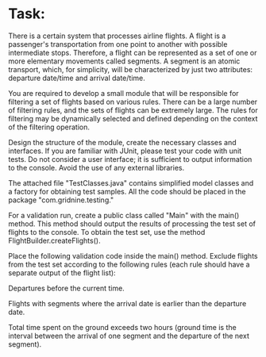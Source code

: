 # Task:

There is a certain system that processes airline flights. A flight is a passenger's transportation from one point to another with possible intermediate stops. Therefore, a flight can be represented as a set of one or more elementary movements called segments. A segment is an atomic transport, which, for simplicity, will be characterized by just two attributes: departure date/time and arrival date/time.

You are required to develop a small module that will be responsible for filtering a set of flights based on various rules. There can be a large number of filtering rules, and the sets of flights can be extremely large. The rules for filtering may be dynamically selected and defined depending on the context of the filtering operation.

Design the structure of the module, create the necessary classes and interfaces. If you are familiar with JUnit, please test your code with unit tests. Do not consider a user interface; it is sufficient to output information to the console. Avoid the use of any external libraries.

The attached file "TestClasses.java" contains simplified model classes and a factory for obtaining test samples. All the code should be placed in the package "com.gridnine.testing."

For a validation run, create a public class called "Main" with the main() method. This method should output the results of processing the test set of flights to the console. To obtain the test set, use the method FlightBuilder.createFlights().

Place the following validation code inside the main() method. Exclude flights from the test set according to the following rules (each rule should have a separate output of the flight list):

Departures before the current time.

Flights with segments where the arrival date is earlier than the departure date.

Total time spent on the ground exceeds two hours (ground time is the interval between the arrival of one segment and the departure of the next segment).